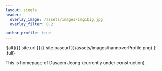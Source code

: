 ```yaml
---
layout: single
header: 
  overlay_image: /assets/images/img1big.jpg
  overlay_filter: 0.2

author_profile: true
---
```


![alt]({{ site.url }}{{ site.baseurl }}/assets/images/hannoverProfile.png)
{: .full}

This is homepage of Dasaem Jeong (currently under construction).
